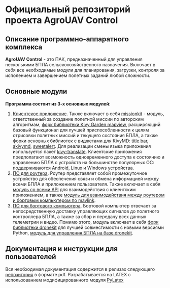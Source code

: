 # Официальный репозиторий проекта AgroUAV Control
## Описание программно-аппаратного комплекса
**AgroUAV Control** - это ПАК, предназначенный для управления несколькими БПЛА сельскохозяйственного назначения. Включает в себя все необходимые модули для планирования, загрузки, контроля за исполением и завершением полетных заданий любой сложности.
## Основные модули
**Программа состоит из 3-х основных модулей**:
1. [Клиентское приложение](https://github.com/AlesavigoSoftware/agro-uav-app). Также включает в себя [missionkit](https://github.com/AlesavigoSoftware/agro-uav-missionkit) - модуль, ответственный за создание полетной миссии по авторским алгоритмам, [форк библиотеки Kivy Garden mapview](https://github.com/AlesavigoSoftware/mapview-production-fork), расширяющий базовый функционал для лучшей приспособленности к целям отрисовки полетных миссий и текущего состояния БПЛА, а также форки основных библиотек с виджетами для KivyMD: [title bar](https://github.com/AlesavigoSoftware/title-bar-production-fork), [akivymd](https://github.com/AlesavigoSoftware/akivymd-production-fork), [sweetalert](https://github.com/AlesavigoSoftware/sweetalert-production-fork). Для реализации смены языка приложения используется пакет [kivy-translate](https://github.com/AlesavigoSoftware/kivy-translate-production-fork). Клиентские приложения предполагают возможность одновременного доступа к состоянию и управлению БПЛА с устройств на большинстве популярных ОС: поддерживаются Android, Linux и Windows устройства.
2. [ПО для роутера](https://github.com/AlesavigoSoftware/agro-uav-router). Роутер представляет собой промежуточное устройство для обеспечения связи и обмена информацией между всеми БПЛА и приложением пользователя. Также включает в себя [модуль со всеми API](https://github.com/AlesavigoSoftware/agro-uav-api) для взаимодействия с клиентским приложением, а также [модуль для взаимодействия между роутером и бортовым компьютером по mavlink](https://github.com/AlesavigoSoftware/agro-uav-mavlinkkit.git).
3. [ПО для бортового компьютера](https://github.com/AlesavigoSoftware/agro-uav-onboard). Бортовой компьютер отвечает за непосредственную доставку управляющих сигналов до полетного контроллера БПЛА, а также за сбор и передачу всех данных телеметрии и видео. Помимо этого, модуль включает в себя [форк библиотеки dronekit](https://github.com/AlesavigoSoftware/dronekit-python-production-fork) для лучшей совместимости с новыми версиями Python, [модуль для управления БПЛА на базе dronekit](https://github.com/AlesavigoSoftware/agro-uav-flykit.git).

## Документация и инструкции для пользователей
Вся необходимая документация содержится в релизах следующего [репозитория](https://github.com/AlesavigoSoftware/docs) в формате pdf. Разрабатывается на LATEX с использованием модифицированного модуля [PyLatex](https://github.com/AlSavIg/modPyLaTex)
